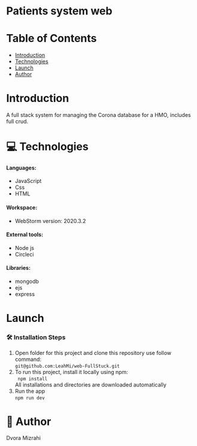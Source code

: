 # Patients system web


 
# Table of Contents 
 * [Introduction](#Introduction)
 * [Technologies](#Technologies)
 * [Launch](#Launch)
 * [Author](#Author)
 
# Introduction
A full stack system for managing the Corona database for a HMO, includes full crud.
# 💻 Technologies 

#### Languages: <br />
  * JavaScript <br />
  * Css <br />
  * HTML <br /> 
#### Workspace: <br /> 
  * WebStorm version: 2020.3.2 <br />
#### External tools:  <br />
  * Node js
  * Circleci
 #### Libraries: <br /> 
  * mongodb <br /> 
  * ejs <br /> 
  * express <br /> 
  

# Launch
### 🛠️ Installation Steps
1. Open folder for this project and clone this repository use follow command: <br />
``` git@github.com:LeahMi/web-FullStuck.git ``` <br />
2. To run this project, install it locally using npm: <br /> 
``` npm install``` <br />
All installations and directories are downloaded automatically <br />
3. Run the app <br />
```npm run dev``` <br />



# 📗 Author
Dvora Mizrahi <br />



